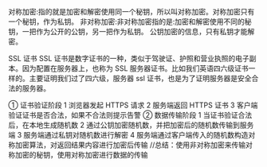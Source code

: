 对称加密:指的就是加密和解密使用同一个秘钥，所以叫对称加密。对称加密只有一个秘钥，作为私钥。
非对称加密:非对称加密指的是:加密和解密使用不同的秘钥，一把作为公开的公钥，另一把作为私钥。 公钥加密的信息，只有私钥才能解密。

SSL 证书
SSL 证书是数字证书的一种，类似于驾驶证、护照和营业执照的电子副本。因为配置在服务器上，也称为 SSL 服务器证书。比如我们英语四六级证书一样的。主要证明我们过了四六级，服务器 ssl 证书，也是为了证明服务器是安全合法的服务器。

① 证书验证阶段
1 浏览器发起 HTTPS 请求
2 服务端返回 HTTPS 证书
3 客户端验证证书是否合法，如果不合法则提示告警
② 数据传输阶段
1 当证书验证合法后，在本地生成随机数
2 通过公钥加密随机数，并把加密后的随机数传输到服务端
3 服务端通过私钥对随机数进行解密
4 服务端通过客户端传入的随机数构造对称加密算法，对返回结果内容进行加密后传输
//总结：使用非对称加密来传输对称加密的秘钥，使用对称加密进行数据的传输